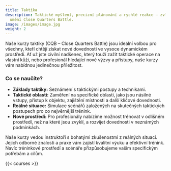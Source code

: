 ```yaml
---
title: Taktika
description: Taktické myšlení, precizní plánování a rychlé reakce – zvládněte
  umění Close Quarters Battle.
image: /images/image.jpg
weight: 2
---
```


Naše kurzy taktiky (CQB – Close Quarters Battle) jsou ideální volbou pro všechny, kteří chtějí získat nové dovednosti ve vysoce dynamickém prostředí. Ať už jste civilní nadšenec, který touží zažít taktické operace na vlastní kůži, nebo profesionál hledající nové výzvy a přístupy, naše kurzy vám nabídnou jedinečnou příležitost.

### Co se naučíte?

- **Základy taktiky:** Seznámení s taktickými postupy a technikami.
- **Taktické oblasti:** Zaměření na specifické oblasti, jako jsou násilné vstupy, přístup k objektu, zajištění místnosti a další klíčové dovednosti.
- **Reálné situace:** Simulace scénářů založených na skutečných taktických postupech pro co nejvěrnější trénink.
- **Nové prostředí:** Pro profesionály nabízíme možnost trénovat v odlišném prostředí, než na které jsou zvyklí, a rozvíjet dovednosti v neznámých podmínkách.

Naše kurzy vedou instruktoři s bohatými zkušenostmi z reálných situací. Jejich odborné znalosti a praxe vám zajistí kvalitní výuku a efektivní trénink. Navíc tréninkové prostředí a scénáře přizpůsobujeme vašim specifickým potřebám a cílům.

{{< courses >}}
